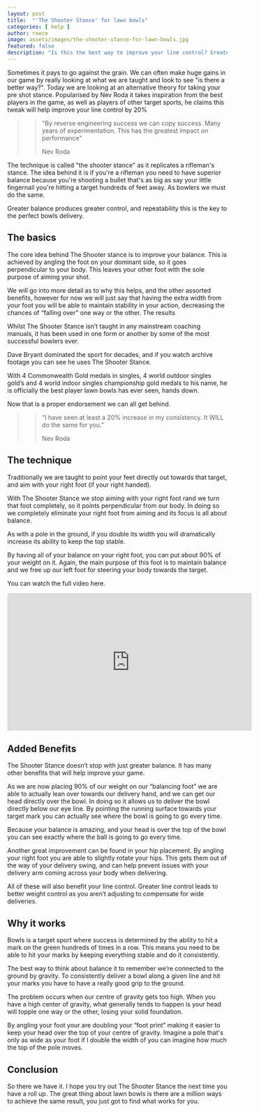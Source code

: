 ```yaml
---
layout: post
title:  "'The Shooter Stance' for lawn bowls"
categories: [ help ]
author: reece
image: assets/images/the-shooter-stance-for-lawn-bowls.jpg
featured: false
description: "Is this the best way to improve your line control? Greater balance produces greater control, and repeatability this is the key to the perfect bowls delivery. The core idea behind The Shooter stance is to improve your balance."
---
```


Sometimes it pays to go against the grain. We can often make huge gains in our game by really looking at what we are taught and look to see "is there a better way?". Today we are looking at an alternative theory for taking your pre shot stance. Popularised by Nev Roda it takes inspiration from the best players in the game, as well as players of other target sports, he claims this tweak will help improve your line control by 20%

>> "By reverse engineering success we can copy success. Many years of experimentation. This has the greatest impact on performance"
>>
>> Nev Roda

The technique is called "the shooter stance" as it replicates a rifleman's stance. The idea behind it is if you're a rifleman you need to have superior balance because you're shooting a bullet that's as big as say your little fingernail you're hitting a target hundreds of feet away. As bowlers we must do the same. 

Greater balance produces greater control, and repeatability this is the key to the perfect bowls delivery.

## The basics

The core idea behind The Shooter stance is to improve your balance. This is achieved by angling the foot on your dominant side, so it goes perpendicular to your body. This leaves your other foot with the sole purpose of aiming your shot.

We will go into more detail as to why this helps, and the other assorted benefits, however for now we will just say that having the extra width from your foot you will be able to maintain stability in your action, decreasing the chances of “falling over” one way or the other.
The results

Whilst The Shooter Stance isn’t taught in any mainstream coaching manuals, it has been used in one form or another by some of the most successful bowlers ever. 

Dave Bryant dominated the sport for decades, and if you watch archive footage you can see he uses The Shooter Stance.

With 4 Commonwealth Gold medals in singles, 4 world outdoor singles gold’s and 4 world indoor singles championship gold medals to his name, he is officially the best player lawn bowls has ever seen, hands down.

Now that is a proper endorsement we can all get behind.

>> “I have seen at least a 20% increase in my consistency. It WILL do the same for you.” 
>>
>> Nev Roda

## The technique

Traditionally we are taught to point your feet directly out towards that target, and aim with your right foot (if your right handed).

With The Shooter Stance we stop aiming with your right foot rand we turn that foot completely, so it points perpendicular from our body. In doing so we completely eliminate your right foot from aiming and its focus is all about balance.

As with a pole in the ground, if you double its width you will dramatically increase its ability to keep the top stable.

By having all of your balance on your right foot, you can put about 90% of your weight on it. Again, the main purpose of this foot is to maintain balance and we free up our left foot for steering your body towards the target.

You can watch the full video here.

<iframe width="560" height="315" src="https://www.youtube.com/embed/3b9cKvPeWj4" frameborder="0" allow="accelerometer; autoplay; encrypted-media; gyroscope; picture-in-picture" allowfullscreen></iframe>

## Added Benefits

The Shooter Stance doesn’t stop with just greater balance. It has many other benefits that will help improve your game.

As we are now placing 90% of our weight on our “balancing foot” we are able to actually lean over towards our delivery hand, and we can get our head directly over the bowl. In doing so it allows us to deliver the bowl directly below our eye line. By pointing the running surface towards your target mark you can actually see where the bowl is going to go every time.

Because your balance is amazing, and your head is over the top of the bowl you can see exactly where the ball is going to go every time.

Another great improvement can be found in your hip placement. By angling your right foot you are able to slightly rotate your hips. This gets them out of the way of your delivery swing, and can help prevent issues with your delivery arm coming across your body when delivering.

All of these will also benefit your line control. Greater line control leads to better weight control as you aren’t adjusting to compensate for wide deliveries. 

## Why it works

Bowls is a target sport where success is determined by the ability to hit a mark on the green hundreds of times in a row. This means you need to be able to hit your marks by keeping everything stable and do it consistently. 

The best way to think about balance it to remember we’re connected to the ground by gravity. To consistently deliver a bowl along a given line and hit your marks you have to have a really good grip to the ground.

The problem occurs when our centre of gravity gets too high. When you have a high center of gravity, what generally tends to happen is your head will topple one way or the other, losing your solid foundation.

By angling your foot your are doubling your “foot print” making it easier to keep your head over the top of your centre of gravity. Imagine a pole that's only as wide as your foot if I double the width of you can imagine how much the top of the pole moves.

## Conclusion

So there we have it. I hope you try out The Shooter Stance the next time you have a roll up. The great thing about lawn bowls is there are a million ways to achieve the same result, you just got to find what works for you.
